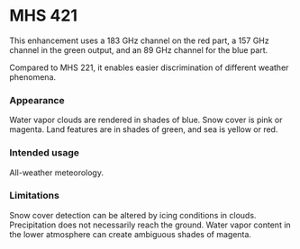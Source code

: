 # MHS 421

This enhancement uses a 183 GHz channel on the red part, a 157 GHz channel in the green output, and an 89 GHz channel for the blue part.

Compared to MHS 221, it enables easier discrimination of different weather phenomena.

### Appearance

Water vapor clouds are rendered in shades of blue. Snow cover is pink or magenta. Land features are in shades of green, and sea is yellow or red.

### Intended usage

All-weather meteorology.

### Limitations

Snow cover detection can be altered by icing conditions in clouds.
Precipitation does not necessarily reach the ground.
Water vapor content in the lower atmosphere can create ambiguous shades of magenta.